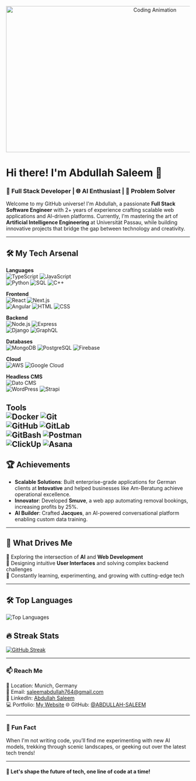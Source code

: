 <div align="center">
  <img src="https://i.giphy.com/jTNG3RF6EwbkpD4LZx.webp" alt="Coding Animation" width="800" height="400"/>
</div>

# Hi there! I'm Abdullah Saleem 👋  

### 🚀 Full Stack Developer | 🌐 AI Enthusiast | 🎨 Problem Solver  

Welcome to my GitHub universe! I'm Abdullah, a passionate **Full Stack Software Engineer** with 2+ years of experience crafting scalable web applications and AI-driven platforms. Currently, I'm mastering the art of **Artificial Intelligence Engineering** at Universität Passau, while building innovative projects that bridge the gap between technology and creativity.  

---

## 🛠️ My Tech Arsenal  
**Languages**  
![TypeScript](https://img.shields.io/badge/TypeScript-3178C6?logo=typescript&logoColor=fff)
![JavaScript](https://img.shields.io/badge/JavaScript-F7DF1E?logo=javascript&logoColor=000)  
![Python](https://img.shields.io/badge/Python-3776AB?logo=python&logoColor=fff)  ![SQL](https://img.shields.io/badge/SQL-336791?logo=postgresql&logoColor=fff) 
![C++](https://img.shields.io/badge/C++-00599C?logo=cplusplus&logoColor=fff)  

**Frontend**  
![React](https://img.shields.io/badge/React-61DAFB?logo=react&logoColor=000)  ![Next.js](https://img.shields.io/badge/Next.js-000000?logo=nextdotjs&logoColor=fff)  
![Angular](https://img.shields.io/badge/Angular-DD0031?logo=angular&logoColor=fff)  ![HTML](https://img.shields.io/badge/HTML-E34F26?logo=html5&logoColor=fff)  ![CSS](https://img.shields.io/badge/CSS-1572B6?logo=css3&logoColor=fff)  


**Backend**  
![Node.js](https://img.shields.io/badge/Node.js-339933?logo=node.js&logoColor=fff)  ![Express](https://img.shields.io/badge/Express-000000?logo=express&logoColor=fff)  
![Django](https://img.shields.io/badge/Django-092E20?logo=django&logoColor=fff)  ![GraphQL](https://img.shields.io/badge/GraphQL-E10098?logo=graphql&logoColor=fff)  

**Databases**  
![MongoDB](https://img.shields.io/badge/MongoDB-47A248?logo=mongodb&logoColor=fff)  ![PostgreSQL](https://img.shields.io/badge/PostgreSQL-4169E1?logo=postgresql&logoColor=fff)  ![Firebase](https://img.shields.io/badge/Firebase-FFCA28?logo=firebase&logoColor=000)  

**Cloud**  
![AWS](https://img.shields.io/badge/AWS-232F3E?logo=amazon-aws&logoColor=fff)  ![Google Cloud](https://img.shields.io/badge/Google%20Cloud-4285F4?logo=google-cloud&logoColor=fff)  

**Headless CMS**  
![Dato CMS](https://img.shields.io/badge/DatoCMS-FF7751?logo=datocms&logoColor=fff)  
![WordPress](https://img.shields.io/badge/WordPress-21759B?logo=wordpress&logoColor=fff)  ![Strapi](https://img.shields.io/badge/Strapi-2F2E8B?logo=strapi&logoColor=fff)  

**Tools**  
![Docker](https://img.shields.io/badge/Docker-2496ED?logo=docker&logoColor=fff)  ![Git](https://img.shields.io/badge/Git-F05032?logo=git&logoColor=fff)  
![GitHub](https://img.shields.io/badge/GitHub-181717?logo=github&logoColor=fff)  ![GitLab](https://img.shields.io/badge/GitLab-FC6D26?logo=gitlab&logoColor=fff)  
![GitBash](https://img.shields.io/badge/GitBash-4A4A4A?logo=git&logoColor=fff)  ![Postman](https://img.shields.io/badge/Postman-FF6C37?logo=postman&logoColor=fff)  
![ClickUp](https://img.shields.io/badge/ClickUp-7B68EE?logo=clickup&logoColor=fff)  ![Asana](https://img.shields.io/badge/Asana-F06A6A?logo=asana&logoColor=fff)  
---

## 🏆 Achievements  

- **Scalable Solutions**: Built enterprise-grade applications for German clients at **Intovative** and helped businesses like Am-Beratung achieve operational excellence.  
- **Innovator**: Developed **Smuve**, a web app automating removal bookings, increasing profits by 25%.  
- **AI Builder**: Crafted **Jacques**, an AI-powered conversational platform enabling custom data training.  

---

## 🎯 What Drives Me  

🌟 Exploring the intersection of **AI** and **Web Development**  
🌟 Designing intuitive **User Interfaces** and solving complex backend challenges  
🌟 Constantly learning, experimenting, and growing with cutting-edge tech  

---

## 🛠️ Top Languages  
![Top Languages](https://github-readme-stats.vercel.app/api/top-langs/?username=ABDULLAH-SALEEM&layout=compact&theme=tokyonight&count_private=true)

## 🔥 Streak Stats
[![GitHub Streak](https://streak-stats.demolab.com/?user=ABDULLAH-SALEEM&theme=tokyonight&count_private=true)](https://git.io/streak-stats)

---

### 📫 Reach Me  

📍 Location: Munich, Germany  
📧 Email: [saleemabdullah764@gmail.com](mailto:saleemabdullah764@gmail.com)  
🔗 LinkedIn: [Abdullah Saleem](https://www.linkedin.com/in/abdullah-saleem-50a632225/)  
💻 Portfolio: [My Website](https://abdullahsaleem2002.netlify.app/)
🌐 GitHub: [@ABDULLAH-SALEEM](https://github.com/ABDULLAH-SALEEM)  

---

### 🌟 Fun Fact  

When I'm not writing code, you’ll find me experimenting with new AI models, trekking through scenic landscapes, or geeking out over the latest tech trends!  

---  

#### 🚀 Let's shape the future of tech, one line of code at a time!  
